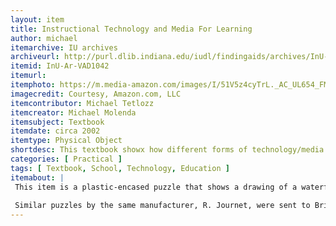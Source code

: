 ```yaml
---
layout: item
title: Instructional Technology and Media For Learning
author: michael
itemarchive: IU archives
archiveurl: http://purl.dlib.indiana.edu/iudl/findingaids/archives/InU-Ar-VAD1042
itemid: InU-Ar-VAD1042
itemurl: 
itemphoto: https://m.media-amazon.com/images/I/51V5z4cyTrL._AC_UL654_FMwebp_QL65_.jpg
imagecredit: Courtesy, Amazon.com, LLC
itemcontributor: Michael Tetlozz
itemcreator: Michael Molenda
itemsubject: Textbook
itemdate: circa 2002
itemtype: Physical Object
shortdesc: This textbook showx how different forms of technology/media can be integrated into a classroom to promote education from the perspective of the instructor. 
categories: [ Practical ]
tags: [ Textbook, School, Technology, Education ]
itemabout: |
 This item is a plastic-encased puzzle that shows a drawing of a waterfall, presumably Niagara Falls (a popular tourist destination as early as the 18th century). Users are asked to get all of the little balls off of a "bank" (a small wooden piece set flat inside the puzzle at the top of the falls) into a "whirlpool", a hole at the top right corner of the box.
 
 Similar puzzles by the same manufacturer, R. Journet, were sent to British solders imprisoned in Germany during WWI with a hacksaw, a compass and a map hidden inside to facilitate their escape.
---
```

